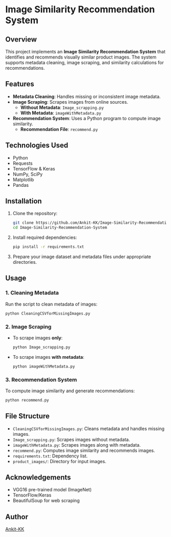 # Image Similarity Recommendation System

## Overview
This project implements an **Image Similarity Recommendation System** that identifies and recommends visually similar product images. The system supports metadata cleaning, image scraping, and similarity calculations for recommendations.

## Features
- **Metadata Cleaning**: Handles missing or inconsistent image metadata.
- **Image Scraping**: Scrapes images from online sources.
  - **Without Metadata**: `Image_scrapping.py`
  - **With Metadata**: `imageWithMetadata.py`
- **Recommendation System**: Uses a Python program to compute image similarity.
  - **Recommendation File**: `recommend.py`

## Technologies Used
- Python
- Requests
- TensorFlow & Keras
- NumPy, SciPy
- Matplotlib
- Pandas

## Installation
1. Clone the repository:
   ```bash
   git clone https://github.com/Ankit-KK/Image-Similarity-Recommendation-System.git
   cd Image-Similarity-Recommendation-System
   ```

2. Install required dependencies:
   ```bash
   pip install -r requirements.txt
   ```

3. Prepare your image dataset and metadata files under appropriate directories.

## Usage
### 1. Cleaning Metadata
Run the script to clean metadata of images:
```bash
python CleaningCSVforMissingImages.py
```

### 2. Image Scraping
- To scrape images **only**:
   ```bash
   python Image_scrapping.py
   ```
- To scrape images **with metadata**:
   ```bash
   python imageWithMetadata.py
   ```

### 3. Recommendation System
To compute image similarity and generate recommendations:
```bash
python recommend.py
```

## File Structure
- `CleaningCSVforMissingImages.py`: Cleans metadata and handles missing images.
- `Image_scrapping.py`: Scrapes images without metadata.
- `imageWithMetadata.py`: Scrapes images along with metadata.
- `recommend.py`: Computes image similarity and recommends images.
- `requirements.txt`: Dependency list.
- `product_images/`: Directory for input images.

  

## Acknowledgements
- VGG16 pre-trained model (ImageNet)
- TensorFlow/Keras
- BeautifulSoup for web scraping

## Author
[Ankit-KK](https://github.com/Ankit-KK)
